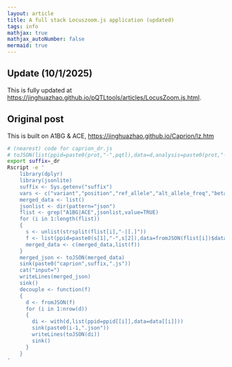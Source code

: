 ```yaml
---
layout: article
title: A full stack Locuszoom.js application (updated)
tags: info
mathjax: true
mathjax_autoNumber: false
mermaid: true
---
```


## Update (10/1/2025)

This is fully updated at <https://jinghuazhao.github.io/pQTLtools/articles/LocusZoom.js.html>.

## Original post

This is built on A1BG & ACE, <https://jinghuazhao.github.io/Caprion/lz.htm>

```bash
# (nearest) code for caprion_dr.js
# toJSON(list(ppid=paste0(prot,"-",pqtl),data=d,analysis=paste0(prot,"-",pqtl)),auto_unbox=TRUE,pretty=FALSE)
export suffix=_dr
Rscript -e '
    library(dplyr)
    library(jsonlite)
    suffix <- Sys.getenv("suffix")
    vars <- c("variant","position","ref_allele","alt_allele_freq","beta","log_pvalue")
    merged_data <- list()
    jsonlist <- dir(pattern="json")
    flist <- grep("A1BG|ACE",jsonlist,value=TRUE)
    for (i in 1:length(flist))
    {
      s <- unlist(strsplit(flist[i],"-|[.]"))
      f <- list(ppid=paste0(s[1],"-",s[2]),data=fromJSON(flist[i])$data[vars])
      merged_data <- c(merged_data,list(f))
    }
    merged_json <- toJSON(merged_data)
    sink(paste0("caprion",suffix,".js"))
    cat("input=")
    writeLines(merged_json)
    sink()
    decouple <- function(f)
    {
      d <- fromJSON(f)
      for (i in 1:nrow(d))
      {
        di <- with(d,list(ppid=ppid[[i]],data=data[[i]]))
        sink(paste0(i-1,".json"))
        writeLines(toJSON(di))
        sink()
      }
    }
'
```

<!--more-->
